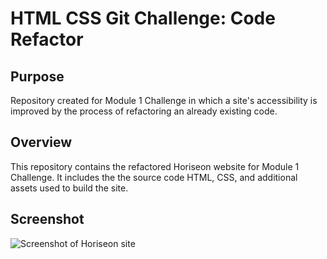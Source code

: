 # HTML CSS Git Challenge: Code Refactor
## Purpose
Repository created for Module 1 Challenge in which a site's accessibility is improved by the process of refactoring an already existing code. 
## Overview
This repository contains the refactored Horiseon website for Module 1 Challenge. It includes the the source code HTML, CSS, and additional assets used to build the site.
## Screenshot
![Screenshot of Horiseon site](assets/img/screenshot.png)


